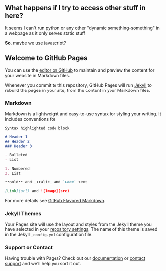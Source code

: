 ## What happens if I try to access other stuff in here?
It seems I can't run python or any other "dynamic something-something" in a webpage as it only serves static stuff

**So**, maybe we use javascript?

<div id="helo"></div>
<div id="mebbe"></div>
<div id="one"></div>
<div id="dos"></div>

<script>
  document.getElementById("helo").innerHTML = "Text added by JavaScript code";
  //document.getElementById("mebbe").innerHTML = "p";
  //readTextFile("file://C:\Users\Algor\Documents\Openpose\openpose-master\README.md");
  document.getElementById("one").innerHTML = "'lp";
  document.getElementById("mebbe").innerHTML = readTextFile("file://C:\Users\Algor\Documents\Openpose\openpose-master\README.md");
  //document.getElementById("mebbe").innerHTML = "'elp";
  //readTextFile("file://A_Close_keypoints.json");
  //document.getElementById("mebbe").innerHTML = "help";
  document.getElementById("dos").innerHTML = readTextFile("file://A_Close_keypoints.json");
  
  
  
  function readTextFile(file)
  {
    var rawFile = new XMLHttpRequest();
    rawFile.open("GET", file, false);
    rawFile.onreadystatechange = function ()
    {
        if(rawFile.readyState === 4)
        {
            if(rawFile.status === 200 || rawFile.status == 0)
            {
                var allText = rawFile.responseText;
                alert(allText);
            }
        }
    }
    rawFile.send(null);
  }
  
</script>


## Welcome to GitHub Pages

You can use the [editor on GitHub](https://github.com/ethanosullivan-wip/Some_DanceDanceDoppelution_Testing/edit/main/README.md) to maintain and preview the content for your website in Markdown files.

Whenever you commit to this repository, GitHub Pages will run [Jekyll](https://jekyllrb.com/) to rebuild the pages in your site, from the content in your Markdown files.

### Markdown

Markdown is a lightweight and easy-to-use syntax for styling your writing. It includes conventions for

```markdown
Syntax highlighted code block

# Header 1
## Header 2
### Header 3

- Bulleted
- List

1. Numbered
2. List

**Bold** and _Italic_ and `Code` text

[Link](url) and ![Image](src)
```

For more details see [GitHub Flavored Markdown](https://guides.github.com/features/mastering-markdown/).

### Jekyll Themes

Your Pages site will use the layout and styles from the Jekyll theme you have selected in your [repository settings](https://github.com/ethanosullivan-wip/Some_DanceDanceDoppelution_Testing/settings/pages). The name of this theme is saved in the Jekyll `_config.yml` configuration file.

### Support or Contact

Having trouble with Pages? Check out our [documentation](https://docs.github.com/categories/github-pages-basics/) or [contact support](https://support.github.com/contact) and we’ll help you sort it out.
